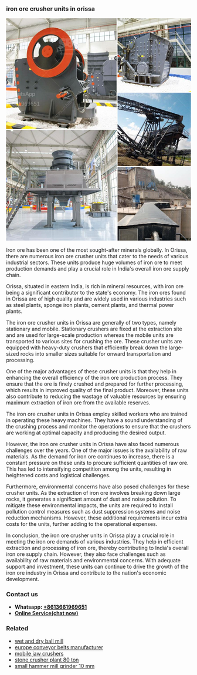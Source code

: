 <h3>iron ore crusher units in orissa</h3><img src='1702260445.jpg' alt=''><p>Iron ore has been one of the most sought-after minerals globally. In Orissa, there are numerous iron ore crusher units that cater to the needs of various industrial sectors. These units produce huge volumes of iron ore to meet production demands and play a crucial role in India's overall iron ore supply chain.</p><p>Orissa, situated in eastern India, is rich in mineral resources, with iron ore being a significant contributor to the state's economy. The iron ores found in Orissa are of high quality and are widely used in various industries such as steel plants, sponge iron plants, cement plants, and thermal power plants.</p><p>The iron ore crusher units in Orissa are generally of two types, namely stationary and mobile. Stationary crushers are fixed at the extraction site and are used for large-scale production whereas the mobile units are transported to various sites for crushing the ore. These crusher units are equipped with heavy-duty crushers that efficiently break down the large-sized rocks into smaller sizes suitable for onward transportation and processing.</p><p>One of the major advantages of these crusher units is that they help in enhancing the overall efficiency of the iron ore production process. They ensure that the ore is finely crushed and prepared for further processing, which results in improved quality of the final product. Moreover, these units also contribute to reducing the wastage of valuable resources by ensuring maximum extraction of iron ore from the available reserves.</p><p>The iron ore crusher units in Orissa employ skilled workers who are trained in operating these heavy machines. They have a sound understanding of the crushing process and monitor the operations to ensure that the crushers are working at optimal capacity and producing the desired output.</p><p>However, the iron ore crusher units in Orissa have also faced numerous challenges over the years. One of the major issues is the availability of raw materials. As the demand for iron ore continues to increase, there is a constant pressure on these units to procure sufficient quantities of raw ore. This has led to intensifying competition among the units, resulting in heightened costs and logistical challenges.</p><p>Furthermore, environmental concerns have also posed challenges for these crusher units. As the extraction of iron ore involves breaking down large rocks, it generates a significant amount of dust and noise pollution. To mitigate these environmental impacts, the units are required to install pollution control measures such as dust suppression systems and noise reduction mechanisms. However, these additional requirements incur extra costs for the units, further adding to the operational expenses.</p><p>In conclusion, the iron ore crusher units in Orissa play a crucial role in meeting the iron ore demands of various industries. They help in efficient extraction and processing of iron ore, thereby contributing to India's overall iron ore supply chain. However, they also face challenges such as availability of raw materials and environmental concerns. With adequate support and investment, these units can continue to drive the growth of the iron ore industry in Orissa and contribute to the nation's economic development.</p><h3>Contact us</h3><ul><li><strong>Whatsapp:&nbsp;<a href="https://wa.me/8613661969651">+8613661969651</a></strong></li><li><a href="https://swt.shibang-china.com/?git&amp;zhl&amp;iron ore crusher units in orissa"><strong>Online Service(chat now)</strong></a></li></ul><h3>Related</h3><ul><li><a href='wet and dry ball mill.md'>wet and dry ball mill</a></li><li><a href='europe conveyor belts manufacturer.md'>europe conveyor belts manufacturer</a></li><li><a href='mobile jaw crushers.md'>mobile jaw crushers</a></li><li><a href='stone crusher plant 80 ton.md'>stone crusher plant 80 ton</a></li><li><a href='small hammer mill grinder 10 mm.md'>small hammer mill grinder 10 mm</a></li></ul>